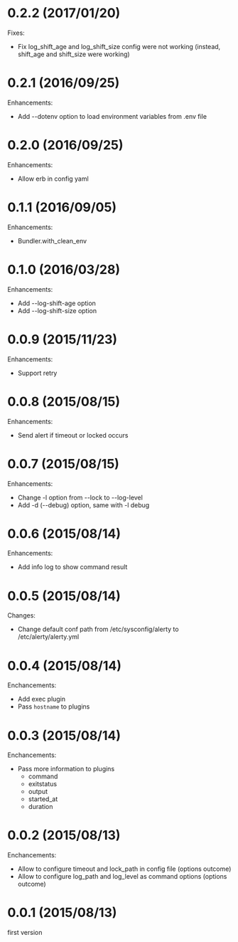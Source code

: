 # 0.2.2 (2017/01/20)

Fixes:

* Fix log_shift_age and log_shift_size config were not working (instead, shift_age and shift_size were working)

# 0.2.1 (2016/09/25)

Enhancements:

* Add --dotenv option to load environment variables from .env file

# 0.2.0 (2016/09/25)

Enhancements:

* Allow erb in config yaml

# 0.1.1 (2016/09/05)

Enhancements:

* Bundler.with_clean_env

# 0.1.0 (2016/03/28)

Enhancements:

* Add --log-shift-age option
* Add --log-shift-size option

# 0.0.9 (2015/11/23)

Enhancements:

* Support retry

# 0.0.8 (2015/08/15)

Enhancements:

* Send alert if timeout or locked occurs

# 0.0.7 (2015/08/15)

Enhancements:

* Change -l option from --lock to --log-level
* Add -d (--debug) option, same with -l debug

# 0.0.6 (2015/08/14)

Enhancements:

* Add info log to show command result

# 0.0.5 (2015/08/14)

Changes:

* Change default conf path from /etc/sysconfig/alerty to /etc/alerty/alerty.yml

# 0.0.4 (2015/08/14)

Enchancements:

* Add exec plugin
* Pass `hostname` to plugins

# 0.0.3 (2015/08/14)

Enchancements:

* Pass more information to plugins
  * command
  * exitstatus
  * output
  * started_at
  * duration

# 0.0.2 (2015/08/13)

Enchancements:

* Allow to configure timeout and lock_path in config file (options outcome)
* Allow to configure log_path and log_level as command options (options outcome)

# 0.0.1 (2015/08/13)

first version
